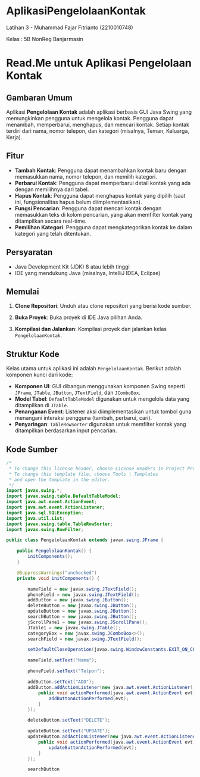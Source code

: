 # AplikasiPengelolaanKontak
 Latihan 3 - Muhammad Fajar Fitrianto (2210010748)
 
 Kelas : 5B NonReg Banjarmasin 

 # Read.Me untuk Aplikasi Pengelolaan Kontak

## Gambaran Umum

Aplikasi **Pengelolaan Kontak** adalah aplikasi berbasis GUI Java Swing yang memungkinkan pengguna untuk mengelola kontak. Pengguna dapat menambah, memperbarui, menghapus, dan mencari kontak. Setiap kontak terdiri dari nama, nomor telepon, dan kategori (misalnya, Teman, Keluarga, Kerja).

## Fitur

- **Tambah Kontak**: Pengguna dapat menambahkan kontak baru dengan memasukkan nama, nomor telepon, dan memilih kategori.
- **Perbarui Kontak**: Pengguna dapat memperbarui detail kontak yang ada dengan memilihnya dari tabel.
- **Hapus Kontak**: Pengguna dapat menghapus kontak yang dipilih (saat ini, fungsionalitas hapus belum diimplementasikan).
- **Fungsi Pencarian**: Pengguna dapat mencari kontak dengan memasukkan teks di kolom pencarian, yang akan memfilter kontak yang ditampilkan secara real-time.
- **Pemilihan Kategori**: Pengguna dapat mengkategorikan kontak ke dalam kategori yang telah ditentukan.

## Persyaratan

- Java Development Kit (JDK) 8 atau lebih tinggi
- IDE yang mendukung Java (misalnya, IntelliJ IDEA, Eclipse)

## Memulai

1. **Clone Repositori**: Unduh atau clone repositori yang berisi kode sumber.

2. **Buka Proyek**: Buka proyek di IDE Java pilihan Anda.

3. **Kompilasi dan Jalankan**: Kompilasi proyek dan jalankan kelas `PengelolaanKontak`.

## Struktur Kode

Kelas utama untuk aplikasi ini adalah `PengelolaanKontak`. Berikut adalah komponen kunci dari kode:

- **Komponen UI**: GUI dibangun menggunakan komponen Swing seperti `JFrame`, `JTable`, `JButton`, `JTextField`, dan `JComboBox`.
- **Model Tabel**: `DefaultTableModel` digunakan untuk mengelola data yang ditampilkan di `JTable`.
- **Penanganan Event**: Listener aksi diimplementasikan untuk tombol guna menangani interaksi pengguna (tambah, perbarui, cari).
- **Penyaringan**: `TableRowSorter` digunakan untuk memfilter kontak yang ditampilkan berdasarkan input pencarian.

## Kode Sumber



```java
/*
 * To change this license header, choose License Headers in Project Properties.
 * To change this template file, choose Tools | Templates
 * and open the template in the editor.
 */
import javax.swing.*;
import javax.swing.table.DefaultTableModel;
import java.awt.event.ActionEvent;
import java.awt.event.ActionListener;
import java.sql.SQLException;
import java.util.List;
import javax.swing.table.TableRowSorter;
import javax.swing.RowFilter;

public class PengelolaanKontak extends javax.swing.JFrame {

    public PengelolaanKontak() {
        initComponents();
    }

    @SuppressWarnings("unchecked")
    private void initComponents() {

        nameField = new javax.swing.JTextField();
        phoneField = new javax.swing.JTextField();
        addButton = new javax.swing.JButton();
        deleteButton = new javax.swing.JButton();
        updateButton = new javax.swing.JButton();
        searchButton = new javax.swing.JButton();
        jScrollPane1 = new javax.swing.JScrollPane();
        JTable1 = new javax.swing.JTable();
        categoryBox = new javax.swing.JComboBox<>();
        searchField = new javax.swing.JTextField();

        setDefaultCloseOperation(javax.swing.WindowConstants.EXIT_ON_CLOSE);

        nameField.setText("Nama");

        phoneField.setText("Telpon");

        addButton.setText("ADD");
        addButton.addActionListener(new java.awt.event.ActionListener() {
            public void actionPerformed(java.awt.event.ActionEvent evt) {
                addButtonActionPerformed(evt);
            }
        });

        deleteButton.setText("DELETE");

        updateButton.setText("UPDATE");
        updateButton.addActionListener(new java.awt.event.ActionListener() {
            public void actionPerformed(java.awt.event.ActionEvent evt) {
                updateButtonActionPerformed(evt);
            }
        });

        searchButton
